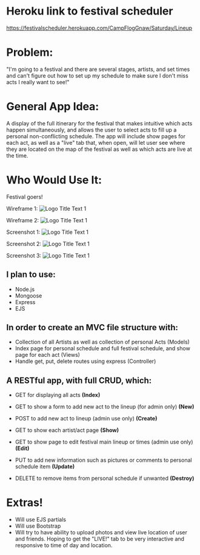 # Heroku link to festival scheduler

https://festivalscheduler.herokuapp.com/CampFlogGnaw/Saturday/Lineup



# Problem:
"I'm going to a festival and there are several stages, artists, and set times and can't figure out how to set up my schedule to make sure I don't miss acts I really want to see!"

# General App Idea:
A display of the full itinerary for the festival that makes intuitive which acts happen simultaneously, and allows the user to select acts to fill up a personal non-conflicting schedule. The app will include show pages for each act, as well as a "live" tab that, when open, will let user see where they are located on the map of the festival as well as which acts are live at the time.

# Who Would Use It:
Festival goers!

Wireframe 1:
![](https://github.com/victormrecabarren/FestivalScheduler/blob/master/materials/IMG_4842.jpeg?raw=true "Logo Title Text 1")

Wireframe 2:
![](https://github.com/victormrecabarren/FestivalScheduler/blob/master/msr9816qSAiyZVOcDn3%25MA.jpg?raw=true "Logo Title Text 1")



Screenshot 1:
![](https://github.com/victormrecabarren/FestivalScheduler/blob/master/materials/Screen%20Shot%202019-06-08%20at%204.42.07%20PM.png?raw=true "Logo Title Text 1")

Screenshot 2:
![](https://github.com/victormrecabarren/FestivalScheduler/blob/master/materials/Screen%20Shot%202019-06-08%20at%204.42.28%20PM.png?raw=true "Logo Title Text 1")

Screenshot 3:
![](https://github.com/victormrecabarren/FestivalScheduler/blob/master/materials/Screen%20Shot%202019-06-08%20at%204.44.26%20PM.png?raw=true "Logo Title Text 1")




## I plan to use:
- Node.js
- Mongoose
- Express
- EJS

## In order to create an MVC file structure with:
  - Collection of all  Artists as well as collection of personal Acts (Models)
  - Index page for personal schedule and full festival schedule, and show page for each act (Views)
  - Handle get, put, delete routes using express (Controller)

## A RESTful app, with full CRUD, which:
  - GET for displaying all acts **(Index)**

  - GET to show a form to add new act to the lineup (for admin only) **(New)**

  - POST to add new act to lineup (admin use only) **(Create)**

  - GET to show each artist/act page **(Show)**

  - GET to show page to edit festival main lineup or times (admin use only) **(Edit)**

  - PUT to add new information such as pictures or comments to personal schedule item **(Update)**

  - DELETE to remove items from personal schedule if unwanted **(Destroy)**

  # Extras!
   - Will use EJS partials
   - Will use Bootstrap
   - Will try to have ability to upload photos and view live location of user and friends. Hoping to get the "LIVE!" tab to be very interactive and responsive to time of day and location.
